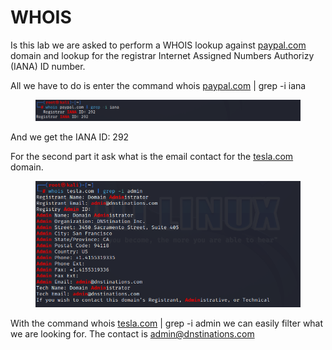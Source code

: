 # WHOIS

Is this lab we are asked to perform a WHOIS lookup against [paypal.com](http://paypal.com) domain and lookup for the registrar Internet Assigned Numbers Authorizy (IANA) ID number.

All we have to do is enter the command whois [paypal.com](http://paypal.com/) | grep -i iana

<figure><img src="../.gitbook/assets/Screenshot 2024-03-17 222306.png" alt=""><figcaption></figcaption></figure>

And we get the IANA ID: 292

For the second part it ask what is the email contact for the [tesla.com](http://tesla.com/) domain.

<figure><img src="../.gitbook/assets/Screenshot 2024-03-17 222713.png" alt=""><figcaption></figcaption></figure>

With the command whois [tesla.com](http://tesla.com/) | grep -i admin we can easily filter what we are looking for. The contact is [admin@dnstinations.com](mailto:admin@dnstinations.com)
